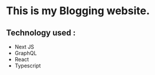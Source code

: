 # This is my Blogging website.

## Technology used : 
 - Next JS
 - GraphQL
 - React
 - Typescript

